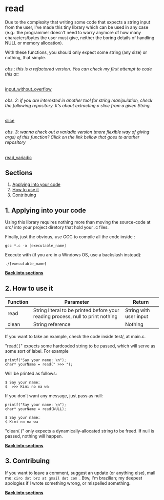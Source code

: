# read
Due to the complexity that writing some code that expects a string input from the user, I've made this tiny library which can be used in any case (e.g.: the programmer doesn't need to worry anymore of how many characters/bytes the user must give, neither the boring details of handling NULL or memory allocation).

With these functions, you should only expect some string (any size) or nothing, that simple.

###### obs.: this is a refactored version. You can check my first attempt to code this at:
[input_without_overflow](https://github.com/ciroDourado/input_without_overflow)

###### obs. 2: if you are interested in another tool for string manipulation, check the following repository. It's about extracting a slice from a given String.
[slice](https://github.com/ciroDourado/slice)

###### obs. 3: wanna check out a variadic version (more flexible way of giving args) of this function? Click on the link bellow that goes to another repository
[read_variadic](https://github.com/ciroDourado/read_variadic)

## Sections

1. [Applying into your code](https://github.com/ciroDourado/read#1-applying-into-your-code)
2. [How to use it](https://github.com/ciroDourado/read#2-how-to-use-it)
3. [Contribuing](https://github.com/ciroDourado/read#3-contribuing)

## 1. Applying into your code

Using this library requires nothing more than moving the source-code at src/ into your project diretory that hold your .c files. 

Finally, just the obvious, use GCC to compile all the code inside :

```
gcc *.c -o [executable_name]
```

Execute with (if you are in a Windows OS, use a backslash instead):

```
./[executable_name]
```

**[Back into sections](https://github.com/ciroDourado/read#sections)** 

## 2. How to use it

| Function | Parameter                                                                       | Return                 |
|----------|---------------------------------------------------------------------------------|------------------------| 
| read     | String literal to be printed before your reading process, null to print nothing | String with user input |
| clean    | String reference                                                                | Nothing                |

If you want to take an example, check the code inside test/, at main.c.

"read( )" expects some hardcoded string to be passed, which will serve as some sort of label. For example

```
printf("Say your name: \n");
char* yourName = read(" >>> ");
```

Will be printed as follows:

```
$ Say your name:
$  >>> Kimi no na wa
```

If you don't want any message, just pass as null:

```
printf("Say your name: \n");
char* yourName = read(NULL);
```
```
$ Say your name:
$ Kimi no na wa
```

"clean( )" only expects a dynamically-allocated string to be freed. If null is passed, nothing will happen.

**[Back into sections](https://github.com/ciroDourado/read#sections)**

## 3. Contribuing

If you want to leave a comment, suggest an update (or anything else), mail me: `ciro dot brz at gmail dot com `.
Btw, I'm brazilian; my deepest apologies if I wrote something wrong, or mispelled something.

**[Back into sections](https://github.com/ciroDourado/read#sections)** 
